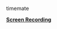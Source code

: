 timemate

[**Screen Recording**](https://drive.google.com/file/d/1RnfsrfsheynJTk5Ojw_3WQtZ4cVlcS2H/view?usp=sharing)
